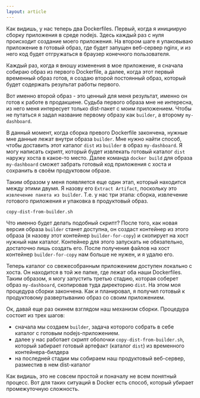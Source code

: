 ```yaml
---
layout: article
---
```

Как видишь, у нас теперь два Dockerfiles. Первый, когда я инициирую сборку приложения в среде nodejs. Здесь каждый раз с нуля происходит создание моего приложения. На втором шаге я упаковываю приложение в готовый образ, где будет запущен веб-сервер nginx, и из него код будет отгружаться в браузер конечного пользователя. 

Каждый раз, когда я вношу изменения в мое приложение, я сначала собираю образ из первого Dockerfile, а далее, когда этот первый временный образ готов, я создаю второй постоянный образ, который будет содержать результат работы первого.

Вот именно второй образ - это ценный для меня результат, именно он готов к работе в продакшене. Судьба первого образа мне не интересна, из него меня интересует только dist-пакет с моим приложением. Чтобы не путаться я задал название первому образу как `builder`, а второму `my-dashboard`. 

В данный момент, когда сборка превого Dockerfile закончена, нужные мне данные лежат внутри образа `builder`. Мне нужно найти способ, чтобы доставить этот каталог `dist` из `builder` в образ `my-dashboard`. Я могу написать скрипт, который будет извлекать готовый каталог `dist` наружу хоста в какое-то место. Далее команда `docker build` для образа `my-dashboard` сможет забрать готовый код приложения с хоста и сохранить в своём продуктовом образе.

Таким образом у меня появляется еще один этап, который находится между этими двумя. Я назову его `Extract Artifact`, поскольку это `извлечение пакета из builder`. Т.е. у нас три этапа: сборка, извлечение готового приложения и упаковка в продуктовый образ.

```
copy-dist-from-builder.sh
```

Что именно будет делать подобный скрипт? После того, как новая версия образа `builder` станет доступна, он создаст контейнер из этого образа (я назову этот контейнер `builder-for-copy`) и скопирует на хост нужный нам каталог. Контейнер для этого запускать не обязательно, достаточно лишь создать его. После получения файлов на хост контейнер `builder-for-copy` нам больше не нужен, и я удалю его.

Теперь каталог со свежесобранным приложением доступен локально с хоста. Он находится в той же папке, где лежат оба наши Dockerfiles. Таким образом, я могу запустить третью стадию, которая соберет образ `my-dashboard`, скопировав туда директорию `dist`. На этом моя процедура сборки закончена. Как и планировал, я получил готовый к продуктовому развертыванию образ со своим приложением.

Ок, давай еще раз окинем взглядом наш механизм сборки. Процедура состоит из трех шагов:
-   сначала мы создаем `builder`, задача которого собрать в себе каталог с готовым nodejs-приложением.
-   далее у нас работает скрипт оболочки `copy-dist-from-builder.sh`, который забирает готовый артефакт (каталог `dist`) из временного контейнера-билдера
-   на последней стадии мы собираем наш продуктовый веб-сервер, разместив в нем dist-каталог

Как видишь, это не совсем простой и поначалу не всем понятный процесс. Вот для таких ситуаций в Docker есть способ, который убирает промежуточную сложность.
